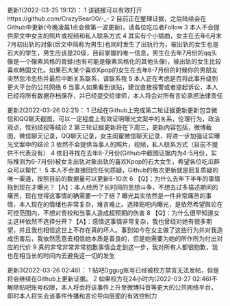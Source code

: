 
更新1(2022-03-25 19:12)：
1 该链接可以有效打开https://github.com/CrazyBear00/-_-
2 目前正在整理证据，之后陆续会在Github中更新(今晚凌晨1点会做第一波更新)，请各位吃瓜者Follow
3 本人不会提供原文中女主的照片或视频和私人联系方式
4 其实有个小插曲，女主在去年6月末7月初出轨的对象(后文中简称为男生)也同时发生了出轨行为，被出轨的女生也是石大的学生，男生应该是20级，目前掌握的唯一信息，男生在去年7月份的qq头像是一个像素风格的青蛙(也有可能是像素风格化的其他头像)，被出轨的女生比较喜欢韩国文化。如果石大某个喜欢Kpop的女生在去年6-7月份的时候你的男朋友突然忽冷忽热并最后中断关系联系，请联系我
5 本人正在考虑是否将此事升级到更大平台的公共网络
6 当事人如果看到该贴，建议直接报警或者提起诉讼，本人已经将所有数据存档保存，并已经提交给律师，本人将会对所有言论承担法律责任

更新2(2022-03-26 02:21)：
1 已经在Github上完成第二轮证据更新更新包含微信和QQ聊天截图，可以一定程度上有效证明曝光文案中的关系，伦理行为，政治观点，性别歧视等结论
2 第三轮证据更新将在下周三，更新内容包括，微博截图，微信聊天记录，QQ聊天记录，女主闺蜜微信聊天记录，将进一步加强证实曝光文案中的结论
3 依然不会提供当事人的照片，视频，私人联系方式（目前不提供不代表没有）
4 依旧寻找在去年6-7月份(Github中截图证据内为4-5月份，实际推测为6-7月份)被女主出轨对象出轨的喜欢Kpop的石大女生，希望各位吃瓜群众可以帮忙！
5 本人不会直接回应任何质疑，Github的每次更新就是回复质疑的唯一渠道，按照目前的数据量可以更新8-10次
6 【Q】：为什么去年下半年的事情拖到现在才曝光？【A】：本人经历了长时间的思想斗争，不想去过多描述期间的痛苦，现在觉得这事情的确需要一个了结
7 曝光其实依然是一件非常痛苦的事情，本人现在的情绪也非常复杂，难言难止。选择贴吧内曝光，是依然希望舆论在可控范围内，不想对贵校和当事人造成超预期的伤害
8 【Q】：为什么很早知道女主这样依然不选择分开？【A】：感情这事情非常复杂，我也曾经对她有很多期望，并且我也相信这世上不存在真的坏人。事到如今在女主做了这些行为并对我造成伤害后，我依然愿意去相信她本质是善良的，但是她需要为她的所作所为付出对应的代价
9 真的非常非常非常抱歉事情会走到这一步，我对所有人都很抱歉，我也在相当长的时间内去避免这一切的发生


更新3(2022-03-26 02:46)：
1 贴吧Dggug账号已经被校方禁言无法发帖，但是将会继续在Github上更新证据。
2 如果校方在24小时内(2022-03-27 02:46)不解除贴吧账号权限，本人将会将该事件上升至微博抖音等更大的公共网络平台， 即时本人将失去该事件传播和言论导向层面的有效控制力
